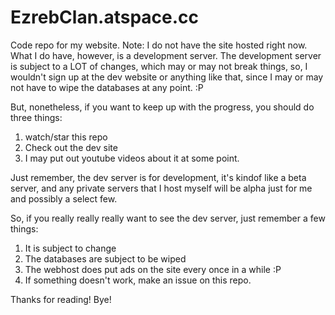 EzrebClan.atspace.cc
===================
Code repo for my website.
Note: I do not have the site hosted right now. What I do have, however, is a development server.
The development server is subject to a LOT of changes, which may or may not break things, so, I wouldn't sign up at the dev website or anything like that, since I may or may not have to wipe the databases at any point. :P

But, nonetheless, if you want to keep up with the progress, you should do three things:

1. watch/star this repo
2. Check out the dev site
3. I may put out youtube videos about it at some point.

Just remember, the dev server is for development, it's kindof like a beta server, and any private servers that I host myself will be alpha just for me and possibly a select few.

So, if you really really really want to see the dev server, just remember a few things:

1. It is subject to change
2. The databases are subject to be wiped
3. The webhost does put ads on the site every once in a while :P
4. If something doesn't work, make an issue on this repo.



Thanks for reading! Bye!
